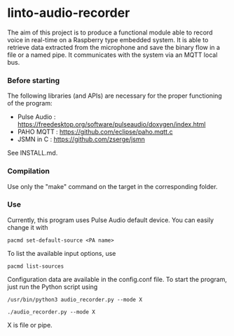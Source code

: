# linto-audio-recorder

The aim of this project is to produce a functional module able to record voice in real-time on a Raspberry type embedded system.
It is able to retrieve data extracted from the microphone and save the binary flow in a file or a named pipe.
It communicates with the system via an MQTT local bus.

### Before starting

The following libraries (and APIs) are necessary for the proper functioning of the program:

* Pulse Audio : <https://freedesktop.org/software/pulseaudio/doxygen/index.html>
* PAHO MQTT : <https://github.com/eclipse/paho.mqtt.c>
* JSMN in C : <https://github.com/zserge/jsmn>

See INSTALL.md.

### Compilation

Use only the "make" command on the target in the corresponding folder.

### Use

Currently, this program uses Pulse Audio default device. You can easily change it with
```
pacmd set-default-source <PA name>
```
To list the available input options, use
```
pacmd list-sources
```

Configuration data are available in the config.conf file.
To start the program, just run the Python script using
```
/usr/bin/python3 audio_recorder.py --mode X
```

```
./audio_recorder.py --mode X
```

X is file or pipe.
